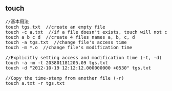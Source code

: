 ## touch
<pre>
//基本用法
touch tgs.txt  //create an empty file
touch -c a.txt  //if a file doesn't exists, touch will not create the file
touch a b c d  //create 4 files names a, b, c, d
touch -a tgs.txt  //change file's access time
touch -m *.o  //change file's modification time

//Explicitly setting access and modification time (-t, -d)
touch -a -m -t 203801181205.09 tgs.txt
touch -d "2012-10-19 12:12:12.000000000 +0530" tgs.txt

//Copy the time-stamp from another file (-r)
touch a.txt -r tgs.txt
</pre>
